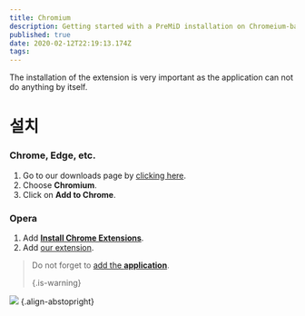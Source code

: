 ```yaml
---
title: Chromium
description: Getting started with a PreMiD installation on Chromeium-based browsers
published: true
date: 2020-02-12T22:19:13.174Z
tags: 
---
```


The installation of the extension is very important as the application can not do anything by itself.

# 설치
### Chrome, Edge, etc.
1. Go to our downloads page by [clicking here](https://premid.app/downloads).
2. Choose **Chromium**.
3. Click on **Add to Chrome**.

### Opera
1. Add **[Install Chrome Extensions](https://addons.opera.com/en/extensions/details/install-chrome-extensions/)**.
2. Add [our extension](https://premid.app/downloads).

> Do not forget to [add the **application**](/install). 
> 
> {.is-warning}

![](https://img.icons8.com/color/2x/chrome.png) {.align-abstopright}